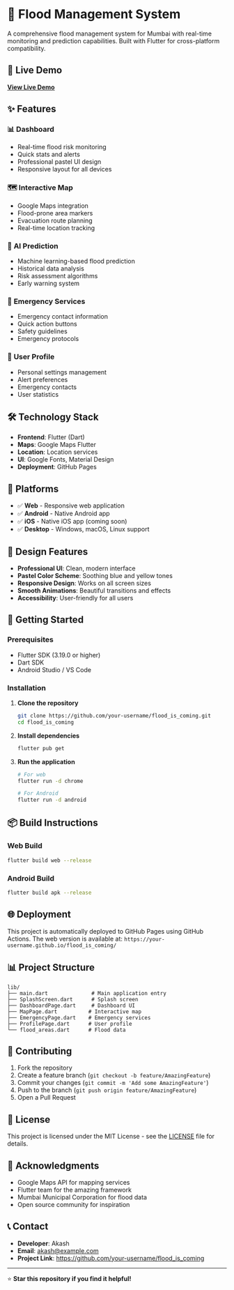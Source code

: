 # 🌊 Flood Management System

A comprehensive flood management system for Mumbai with real-time monitoring and prediction capabilities. Built with Flutter for cross-platform compatibility.

## 🚀 Live Demo

**[View Live Demo](https://your-username.github.io/flood_is_coming/)**

## ✨ Features

### 📊 **Dashboard**
- Real-time flood risk monitoring
- Quick stats and alerts
- Professional pastel UI design
- Responsive layout for all devices

### 🗺️ **Interactive Map**
- Google Maps integration
- Flood-prone area markers
- Evacuation route planning
- Real-time location tracking

### 🔮 **AI Prediction**
- Machine learning-based flood prediction
- Historical data analysis
- Risk assessment algorithms
- Early warning system

### 🚨 **Emergency Services**
- Emergency contact information
- Quick action buttons
- Safety guidelines
- Emergency protocols

### 👤 **User Profile**
- Personal settings management
- Alert preferences
- Emergency contacts
- User statistics

## 🛠️ Technology Stack

- **Frontend**: Flutter (Dart)
- **Maps**: Google Maps Flutter
- **Location**: Location services
- **UI**: Google Fonts, Material Design
- **Deployment**: GitHub Pages

## 📱 Platforms

- ✅ **Web** - Responsive web application
- ✅ **Android** - Native Android app
- ✅ **iOS** - Native iOS app (coming soon)
- ✅ **Desktop** - Windows, macOS, Linux support

## 🎨 Design Features

- **Professional UI**: Clean, modern interface
- **Pastel Color Scheme**: Soothing blue and yellow tones
- **Responsive Design**: Works on all screen sizes
- **Smooth Animations**: Beautiful transitions and effects
- **Accessibility**: User-friendly for all users

## 🚀 Getting Started

### Prerequisites
- Flutter SDK (3.19.0 or higher)
- Dart SDK
- Android Studio / VS Code

### Installation

1. **Clone the repository**
   ```bash
   git clone https://github.com/your-username/flood_is_coming.git
   cd flood_is_coming
   ```

2. **Install dependencies**
   ```bash
   flutter pub get
   ```

3. **Run the application**
   ```bash
   # For web
   flutter run -d chrome
   
   # For Android
   flutter run -d android
   ```

## 📦 Build Instructions

### Web Build
```bash
flutter build web --release
```

### Android Build
```bash
flutter build apk --release
```

## 🌐 Deployment

This project is automatically deployed to GitHub Pages using GitHub Actions. The web version is available at:
`https://your-username.github.io/flood_is_coming/`

## 📊 Project Structure

```
lib/
├── main.dart              # Main application entry
├── SplashScreen.dart      # Splash screen
├── DashboardPage.dart     # Dashboard UI
├── MapPage.dart          # Interactive map
├── EmergencyPage.dart    # Emergency services
├── ProfilePage.dart      # User profile
└── flood_areas.dart      # Flood data
```

## 🤝 Contributing

1. Fork the repository
2. Create a feature branch (`git checkout -b feature/AmazingFeature`)
3. Commit your changes (`git commit -m 'Add some AmazingFeature'`)
4. Push to the branch (`git push origin feature/AmazingFeature`)
5. Open a Pull Request

## 📄 License

This project is licensed under the MIT License - see the [LICENSE](LICENSE) file for details.

## 🙏 Acknowledgments

- Google Maps API for mapping services
- Flutter team for the amazing framework
- Mumbai Municipal Corporation for flood data
- Open source community for inspiration

## 📞 Contact

- **Developer**: Akash
- **Email**: akash@example.com
- **Project Link**: https://github.com/your-username/flood_is_coming

---

⭐ **Star this repository if you find it helpful!**
